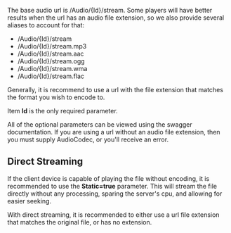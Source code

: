 The base audio url is /Audio/{Id}/stream. Some players will have better results when the url has an audio file extension, so we also provide several aliases to account for that:

* /Audio/{Id}/stream
* /Audio/{Id}/stream.mp3
* /Audio/{Id}/stream.aac
* /Audio/{Id}/stream.ogg
* /Audio/{Id}/stream.wma
* /Audio/{Id}/stream.flac

Generally, it is recommend to use a url with the file extension that matches the format you wish to encode to.

Item **Id** is the only required parameter. 

All of the optional parameters can be viewed using the swagger documentation. If you are using a url without an audio file extension, then you must supply AudioCodec, or you'll receive an error.

## Direct Streaming

If the client device is capable of playing the file without encoding, it is recommended to use the **Static=true** parameter. This will stream the file directly without any processing, sparing the server's cpu, and allowing for easier seeking.

With direct streaming, it is recommended to either use a url file extension that matches the original file, or has no extension.

